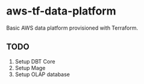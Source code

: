 # aws-tf-data-platform

Basic AWS data platform provisioned with Terraform.

## TODO

1. Setup DBT Core
2. Setup Mage
3. Setup OLAP database
